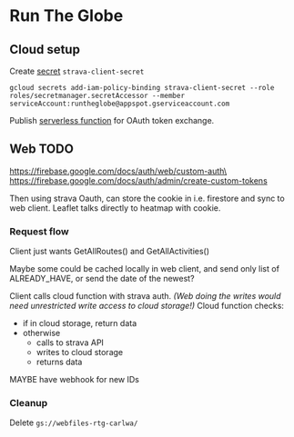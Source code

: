 # Run The Globe

## Cloud setup

Create [secret](https://dev.to/googlecloud/using-secrets-in-google-cloud-functions-5aem) `strava-client-secret` 

    gcloud secrets add-iam-policy-binding strava-client-secret --role roles/secretmanager.secretAccessor --member serviceAccount:runtheglobe@appspot.gserviceaccount.com

Publish [serverless function](functions/) for OAuth token exchange.

## Web TODO

https://firebase.google.com/docs/auth/web/custom-auth\
https://firebase.google.com/docs/auth/admin/create-custom-tokens

Then using strava Oauth, can store the cookie in i.e. firestore and sync to web client. Leaflet talks directly to heatmap with cookie.

### Request flow

Client just wants GetAllRoutes() and GetAllActivities()

Maybe some could be cached locally in web client, and send only list of
ALREADY_HAVE, or send the date of the newest?

Client calls cloud function with strava auth. *(Web doing the writes would need unrestricted write access to cloud storage!)* Cloud function checks:
* if in cloud storage, return data
* otherwise
  * calls to strava API
  * writes to cloud storage
  * returns data

MAYBE have webhook for new IDs

### Cleanup

Delete `gs://webfiles-rtg-carlwa/`
